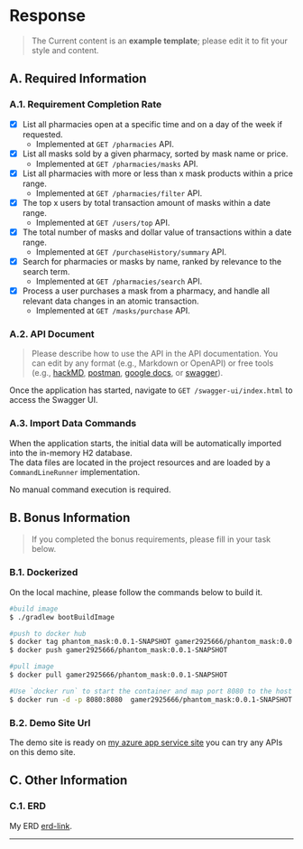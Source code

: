 # Response
> The Current content is an **example template**; please edit it to fit your style and content.
## A. Required Information
### A.1. Requirement Completion Rate
- [x] List all pharmacies open at a specific time and on a day of the week if requested.
  - Implemented at `GET /pharmacies` API.
- [x] List all masks sold by a given pharmacy, sorted by mask name or price.
  - Implemented at `GET /pharmacies/masks` API.
- [x] List all pharmacies with more or less than x mask products within a price range.
  - Implemented at `GET /pharmacies/filter` API.
- [x] The top x users by total transaction amount of masks within a date range.
  - Implemented at `GET /users/top` API.
- [x] The total number of masks and dollar value of transactions within a date range.
  - Implemented at `GET /purchaseHistory/summary` API.
- [x] Search for pharmacies or masks by name, ranked by relevance to the search term.
  - Implemented at `GET /pharmacies/search` API.
- [x] Process a user purchases a mask from a pharmacy, and handle all relevant data changes in an atomic transaction.
  - Implemented at `GET /masks/purchase` API.
### A.2. API Document
> Please describe how to use the API in the API documentation. You can edit by any format (e.g., Markdown or OpenAPI) or free tools (e.g., [hackMD](https://hackmd.io/), [postman](https://www.postman.com/), [google docs](https://docs.google.com/document/u/0/), or  [swagger](https://swagger.io/specification/)).

Once the application has started, navigate to `GET /swagger-ui/index.html` to access the Swagger UI.

### A.3. Import Data Commands
When the application starts, the initial data will be automatically imported into the in-memory H2 database.  
The data files are located in the project resources and are loaded by a `CommandLineRunner` implementation.

No manual command execution is required.

## B. Bonus Information

>  If you completed the bonus requirements, please fill in your task below.
### B.1. Dockerized

On the local machine, please follow the commands below to build it.

```bash
#build image
$ ./gradlew bootBuildImage

#push to docker hub
$ docker tag phantom_mask:0.0.1-SNAPSHOT gamer2925666/phantom_mask:0.0.1-SNAPSHOT
$ docker push gamer2925666/phantom_mask:0.0.1-SNAPSHOT 

#pull image
$ docker pull gamer2925666/phantom_mask:0.0.1-SNAPSHOT

#Use `docker run` to start the container and map port 8080 to the host machine.
$ docker run -d -p 8080:8080  gamer2925666/phantom_mask:0.0.1-SNAPSHOT
```

### B.2. Demo Site Url

The demo site is ready on [my azure app service site](https://phantom-mask-exbfdhezbqekdpev.canadacentral-01.azurewebsites.net/swagger-ui/index.html
) you can try any APIs on this demo site.
## C. Other Information

### C.1. ERD

My ERD [erd-link](#erd-link).
- --
